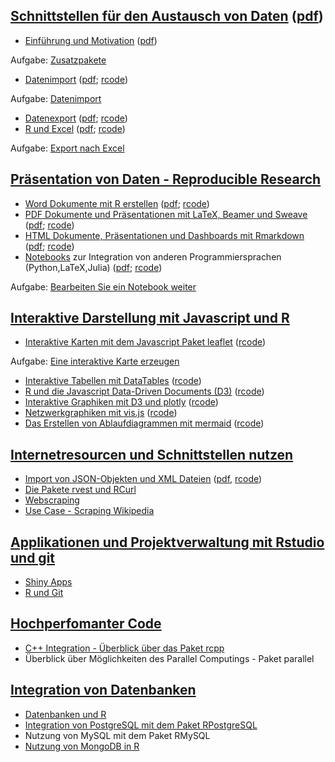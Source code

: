 ## [Schnittstellen für den Austausch von Daten](https://github.com/Japhilko/RInterfaces/blob/master/slides/RInterfaces_all2g_1.md) ([pdf](https://github.com/Japhilko/RInterfaces/blob/master/slides/RInterfaces_all2g_1.pdf))


- [Einführung und Motivation](https://github.com/Japhilko/RInterfaces/blob/master/slides/Intro.Rmd) ([pdf](https://github.com/Japhilko/RInterfaces/blob/master/slides/Intro.pdf))

Aufgabe: [Zusatzpakete](https://github.com/Japhilko/RInterfaces/blob/master/tutorial/Aufgabe_Zusatzpakete.md)

- [Datenimport](https://github.com/Japhilko/RInterfaces/tree/master/slides/Datenimport.md) ([pdf](https://github.com/Japhilko/RInterfaces/tree/master/slides/Datenimport.pdf);  [rcode](https://github.com/Japhilko/RInterfaces/tree/master/slides/Datenimport.R))

Aufgabe: [Datenimport](https://github.com/Japhilko/RInterfaces/blob/master/tutorial/Aufgabe_Datenimport.md)

- [Datenexport](https://github.com/Japhilko/RInterfaces/tree/master/slides/Datenexport.md) ([pdf](slides/Datenexport.pdf);  [rcode](https://github.com/Japhilko/RInterfaces/tree/master/slides/Datenexport.R)) 
- [R und Excel](https://github.com/Japhilko/RInterfaces/tree/master/slides/Rexcel.md) ([pdf](Rexcel.pdf);  [rcode](https://github.com/Japhilko/RInterfaces/tree/master/slides/Rexcel.R))

Aufgabe: [Export nach Excel](https://github.com/Japhilko/RInterfaces/blob/master/tutorial/Aufgabe_Export2Excel.Rmd)

## [Präsentation von Daten - Reproducible Research](https://github.com/Japhilko/RInterfaces/blob/master/slides/RInterfaces_all2g_2.md)

- [Word Dokumente mit R erstellen](https://github.com/Japhilko/RInterfaces/tree/master/slides/R2word.md) ([pdf](https://github.com/Japhilko/RInterfaces/tree/master/slides/R2word.pdf);  [rcode](https://github.com/Japhilko/RInterfaces/tree/master/slides/R2word.R))
-	[PDF Dokumente und Präsentationen mit LaTeX, Beamer und Sweave](https://github.com/Japhilko/RInterfaces/tree/master/slides/R2pdf.md) ([pdf](slides/R2pdf.pdf);  [rcode](https://github.com/Japhilko/RInterfaces/tree/master/slides/R2pdf.R))
-	[HTML Dokumente, Präsentationen und Dashboards mit Rmarkdown](https://github.com/Japhilko/RInterfaces/tree/master/slides/Rmarkdown.md) ([pdf](https://github.com/Japhilko/RInterfaces/tree/master/slides/Rmarkdown.pdf);  [rcode](https://github.com/Japhilko/RInterfaces/tree/master/slides/Rmarkdown.R))
- [Notebooks](https://github.com/Japhilko/RInterfaces/tree/master/slides/Notebooks.md) zur Integration von anderen Programmiersprachen (Python,LaTeX,Julia) ([pdf](https://github.com/Japhilko/RInterfaces/tree/master/slides/Notebooks.pdf);  [rcode](https://github.com/Japhilko/RInterfaces/tree/master/slides/Notebooks.R))

Aufgabe: [Bearbeiten Sie ein Notebook weiter](https://github.com/Japhilko/RInterfaces/blob/master/tutorial/Aufgabe_Notebook.md)

## [Interaktive Darstellung mit Javascript und R](https://github.com/Japhilko/RInterfaces/blob/master/slides/RInterfaces_all2g_3.md)

-	[Interaktive Karten mit dem Javascript Paket leaflet](https://github.com/Japhilko/RInterfaces/blob/master/slides/leaflet.md) ([rcode](https://github.com/Japhilko/RInterfaces/tree/master/slides/leaflet.R))

Aufgabe: [Eine interaktive Karte erzeugen](https://github.com/Japhilko/RInterfaces/blob/master/tutorial/Aufgabe_leaflet.Rmd)

-	[Interaktive Tabellen mit DataTables](https://github.com/Japhilko/RInterfaces/blob/master/slides/DataTables.md) ([rcode](https://github.com/Japhilko/RInterfaces/tree/master/slides/DataTables.R))
-	[R und die Javascript Data-Driven Documents (D3)](https://github.com/Japhilko/RInterfaces/blob/master/slides/D3.md) ([rcode](https://github.com/Japhilko/RInterfaces/tree/master/slides/D3.R))
-	[Interaktive Graphiken mit D3 und plotly](https://github.com/Japhilko/RInterfaces/blob/master/slides/plotly.md) ([rcode](https://github.com/Japhilko/RInterfaces/tree/master/slides/plotly.R))
-	[Netzwerkgraphiken mit vis.js](https://github.com/Japhilko/RInterfaces/blob/master/slides/visNetwork.md) ([rcode](https://github.com/Japhilko/RInterfaces/tree/master/slides/visNetwork.R))
-	[Das Erstellen von Ablaufdiagrammen mit mermaid](https://github.com/Japhilko/RInterfaces/blob/master/slides/mermaid.md) ([rcode](https://github.com/Japhilko/RInterfaces/tree/master/slides/mermaid.R))



## [Internetresourcen und Schnittstellen nutzen](https://github.com/Japhilko/RInterfaces/blob/master/slides/RInterfaces_all2g_4.md)

-	[Import von JSON-Objekten und XML Dateien](https://github.com/Japhilko/RInterfaces/tree/master/slides/rapis.Rmd) ([pdf](https://github.com/Japhilko/RInterfaces/tree/master/slides/rapis.pdf), [rcode](slides/rapis.pdf))
- [Die Pakete rvest und RCurl](https://github.com/Japhilko/RInterfaces/tree/master/slides/rvest.Rmd)
- [Webscraping](https://github.com/Japhilko/RInterfaces/blob/master/slides/Webscraping.md)
- [Use Case - Scraping Wikipedia](https://github.com/Japhilko/RInterfaces/tree/master/slides/ScrapingWikipedia.Rmd)


## [Applikationen und Projektverwaltung mit Rstudio und git](https://github.com/Japhilko/RInterfaces/blob/master/slides/RInterfaces_all2g_5.md)

- [Shiny Apps](https://github.com/Japhilko/RInterfaces/blob/master/slides/shiny.md)
- [R und Git](https://github.com/Japhilko/RInterfaces/tree/master/slides/Rgit.Rmd)

## [Hochperfomanter Code](https://github.com/Japhilko/RInterfaces/blob/master/slides/RInterfaces_all2g_6.md)

-	[C++ Integration - Überblick über das Paket rcpp](https://github.com/Japhilko/RInterfaces/blob/master/slides/rcpp.md)
-	Überblick über Möglichkeiten des Parallel Computings - Paket parallel

## [Integration von Datenbanken](https://github.com/Japhilko/RInterfaces/blob/master/slides/RInterfaces_all2g_7.md)

- [Datenbanken und R](https://github.com/Japhilko/RInterfaces/blob/master/slides/Datenbanken.md)
-	[Integration von PostgreSQL mit dem Paket 
RPostgreSQL](https://github.com/Japhilko/RInterfaces/blob/master/slides/RPostgreSQL.md)
-	Nutzung von MySQL mit dem Paket RMySQL
-	[Nutzung von MongoDB in R](https://github.com/Japhilko/RInterfaces/blob/master/slides/Rmongodb.md)




